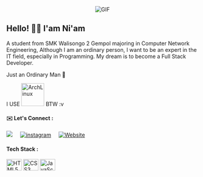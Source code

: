 <p align="center">
<img src="https://media.giphy.com/media/3o6Zt481isNVuQI1l6/giphy.gif" alt="GIF">
</p>

## Hello! 👋🏻 I'am Ni'am 
A student from SMK Walisongo 2 Gempol majoring in Computer Network Engineering, Although I am an ordinary person, I want to be an expert in the IT field, especially in Programming. My dream is to become a Full Stack Developer.

Just an Ordinary Man 👤

I USE <img src="https://archlinux.org/static/logos/archlinux-logo-dark-scalable.518881f04ca9.svg" alt="ArchLinux" width="60"> BTW :v

#### ✉️ Let's Connect :
<p align="left">
<a href="https://www.linkedin.com/in/sobahusniam/"><img src="https://img.shields.io/badge/sobahusniam-LinkedIn-blue?style=flat&logo=linkedin" /></a>&nbsp;&nbsp;&nbsp;&nbsp;
  <a href="https://instagram.com/sobahusn27/"><img src="https://img.shields.io/badge/sobahusn27-E4405F?style=flat&logo=instagram&logoColor=white" alt="instagram" /></a>&nbsp;&nbsp;&nbsp;&nbsp;
  <a href="https://sobahusn.my.id"</a><img src="https://img.shields.io/badge/niam.my.id-171717" alt="Website" /></a>&nbsp;&nbsp;&nbsp;&nbsp;
</p>


#### Tech Stack :
<p align="left">
  <img src="https://cdn.jsdelivr.net/gh/devicons/devicon/icons/html5/html5-original.svg" alt="HTML5" width="40" height="30"/>
  <img src="https://cdn.jsdelivr.net/gh/devicons/devicon/icons/css3/css3-original.svg" alt="CSS3" width="40" height="30"/>
  <img src="https://cdn.jsdelivr.net/gh/devicons/devicon/icons/javascript/javascript-original.svg" alt="JavaScript" width="40" height="30"/>
</p>

